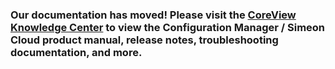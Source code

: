 ### Our documentation has moved! Please visit the [CoreView Knowledge Center](https://help.coreview.com/en_US/configuration-manager-product-manual) to view the Configuration Manager / Simeon Cloud product manual, release notes, troubleshooting documentation, and more.
